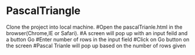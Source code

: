 # PascalTriangle
Clone the project into local machine.
#Open the pascalTrianle.html in the browser(Chrome,IE or Safari).
#A screen will pop up with an input feild and a button Go
#Enter number of rows in the input field
#Click on Go button on the screen
#Pascal Trianle will pop up based on the number of rows given 
